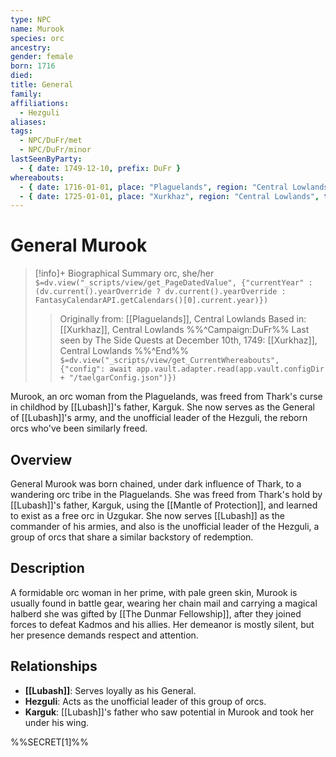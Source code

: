 ```yaml
---
type: NPC
name: Murook
species: orc
ancestry: 
gender: female
born: 1716
died: 
title: General
family: 
affiliations: 
  - Hezguli
aliases: 
tags: 
  - NPC/DuFr/met
  - NPC/DuFr/minor
lastSeenByParty: 
  - { date: 1749-12-10, prefix: DuFr }
whereabouts: 
  - { date: 1716-01-01, place: "Plaguelands", region: "Central Lowlands", type: origin }
  - { date: 1725-01-01, place: "Xurkhaz", region: "Central Lowlands", type: home }
---
```

# General Murook
>[!info]+ Biographical Summary
>orc, she/her
>`$=dv.view("_scripts/view/get_PageDatedValue", {"currentYear" : (dv.current().yearOverride ? dv.current().yearOverride : FantasyCalendarAPI.getCalendars()[0].current.year)})`
>> Originally from: [[Plaguelands]], Central Lowlands
>> Based in: [[Xurkhaz]], Central Lowlands
>>%%^Campaign:DuFr%% Last seen by The Side Quests at December 10th, 1749: [[Xurkhaz]], Central Lowlands %%^End%%
>> `$=dv.view("_scripts/view/get_CurrentWhereabouts", {"config": await app.vault.adapter.read(app.vault.configDir + "/taelgarConfig.json")})`

Murook, an orc woman from the Plaguelands, was freed from Thark's curse in childhod by [[Lubash]]'s father, Karguk. She now serves as the General of [[Lubash]]'s army, and the unofficial leader of the Hezguli, the reborn orcs who've been similarly freed.
## Overview

General Murook was born chained, under dark influence of Thark, to a wandering orc tribe in the Plaguelands. She was freed from Thark's hold by [[Lubash]]'s father, Karguk, using the [[Mantle of Protection]], and learned to exist as a free orc in Uzgukar. She now serves [[Lubash]] as the commander of his armies, and also is the unofficial leader of the Hezguli, a group of orcs that share a similar backstory of redemption.
## Description

A formidable orc woman in her prime, with pale green skin, Murook is usually found in battle gear, wearing her chain mail and carrying a magical halberd she was gifted by [[The Dunmar Fellowship]], after they joined forces to defeat Kadmos and his allies. Her demeanor is mostly silent, but her presence demands respect and attention.
## Relationships

- **[[Lubash]]**: Serves loyally as his General.
- **Hezguli**: Acts as the unofficial leader of this group of orcs.
- **Karguk**: [[Lubash]]'s father who saw potential in Murook and took her under his wing.

%%SECRET[1]%%